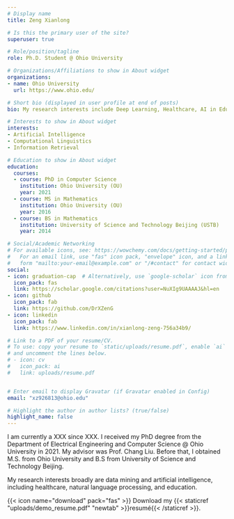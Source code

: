 ```yaml
---
# Display name
title: Zeng Xianlong

# Is this the primary user of the site?
superuser: true

# Role/position/tagline
role: Ph.D. Student @ Ohio University

# Organizations/Affiliations to show in About widget
organizations:
- name: Ohio University
  url: https://www.ohio.edu/

# Short bio (displayed in user profile at end of posts)
bio: My research interests include Deep Learning, Healthcare, AI in Education. 

# Interests to show in About widget
interests:
- Artificial Intelligence
- Computational Linguistics
- Information Retrieval

# Education to show in About widget
education:
  courses:
  - course: PhD in Computer Science
    institution: Ohio University (OU)
    year: 2021
  - course: MS in Mathematics
    institution: Ohio University (OU)
    year: 2016
  - course: BS in Mathematics
    institution: University of Science and Technology Beijing (USTB)
    year: 2014

# Social/Academic Networking
# For available icons, see: https://wowchemy.com/docs/getting-started/page-builder/#icons
#   For an email link, use "fas" icon pack, "envelope" icon, and a link in the
#   form "mailto:your-email@example.com" or "/#contact" for contact widget.
social:
- icon: graduation-cap  # Alternatively, use `google-scholar` icon from `ai` icon pack
  icon_pack: fas
  link: https://scholar.google.com/citations?user=NuXIg9UAAAAJ&hl=en
- icon: github
  icon_pack: fab
  link: https://github.com/DrXZenG
- icon: linkedin
  icon_pack: fab
  link: https://www.linkedin.com/in/xianlong-zeng-756a34b9/

# Link to a PDF of your resume/CV.
# To use: copy your resume to `static/uploads/resume.pdf`, enable `ai` icons in `params.toml`, 
# and uncomment the lines below.
# - icon: cv
#   icon_pack: ai
#   link: uploads/resume.pdf


# Enter email to display Gravatar (if Gravatar enabled in Config)
email: "xz926813@ohio.edu"

# Highlight the author in author lists? (true/false)
highlight_name: false
---
```


I am currently a XXX since XXX. I received my PhD degree from the Department of Electrical Engineering and Computer Science @ Ohio University in 2021. My advisor was Prof. Chang Liu. Before that, I obtained M.S. from Ohio University and B.S from University of Science and Technology Beijing.

My research interests broadly are data mining and artificial intelligence, including healthcare, natural language processing, and education.

{{< icon name="download" pack="fas" >}} Download my {{< staticref "uploads/demo_resume.pdf" "newtab" >}}resumé{{< /staticref >}}.
